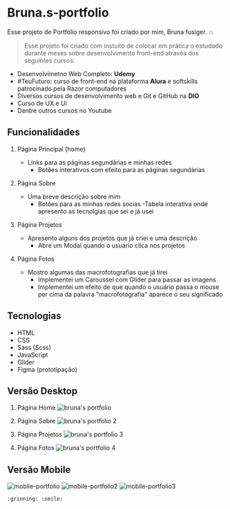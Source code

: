 # Bruna.s-portfolio

Esse projeto de Portfólio responsivo foi criado por mim, Bruna fusiger. :boom:

> Esse projeto foi criado com instuito de colocar em prática o estudado durante meses sobre desenvolvimento front-end através dos seguintes cursos:
- Desenvolvimetno Web Completo: **Udemy**
- #TeuFuturo: curso de front-end na plataforma **Alura** e softskills patrocinado pela Razor computadores
- Diversos cursos de desenvolvimento web e Git e GitHub na **DIO**
- Curso de UX e Ui
- Dentre outros cursos no Youtube

## Funcionalidades

1. Página Principal (home)
   - Links para as páginas segundárias e minhas redes
     - Botões interativos com efeito para as páginas segundárias

2. Página Sobre
   - Uma breve descrição sobre mim 
     - Botões para as minhas redes socias
       -Tabela interativa onde apresento as tecnolgias que sei e já usei

3. Página Projetos
   - Apresento alguns dos projetos que já criei e uma descrição
     - Abre um Modal quando o usuário clica nos projetos

4. Página Fotos
   - Mostro algumas das macrofotografias que já tirei 
     - Implementei um Caroussel com Glider para passar as imagens
      - Implementei um efeito de que quando o usuário passa o mouse por cima da palavra "macrofotografia" aparece o seu significado
      
      
## Tecnologias
- HTML
- CSS
- Sass (Scss)
- JavaScript
- Glider
- Figma (prototipação)

## Versão Desktop

1. Página Home 
![bruna's portfolio](https://user-images.githubusercontent.com/90523641/181590126-06e78273-bd60-4ae9-af72-9c7c06fd3270.png)

2. Página Sobre
![bruna's portfolio 2](https://user-images.githubusercontent.com/90523641/181590233-a9a003de-c45c-4c4c-bfde-5f058702a550.png)

3. Página Projetos
![bruna's portfolio 3](https://user-images.githubusercontent.com/90523641/181590286-5bf1a9c7-8a17-4f96-8054-345b23bba8f4.png)

4. Página Fotos
![bruna's portfolio 4](https://user-images.githubusercontent.com/90523641/181590328-1784095a-b295-4e82-8eb8-2166cadeeca4.png)


## Versão Mobile
![mobile-portfolio](https://user-images.githubusercontent.com/90523641/181590751-65e5bf68-90bc-4ac1-90e5-b8c2db7b5495.png)
![mobile-portfolio2](https://user-images.githubusercontent.com/90523641/181590752-24dc97db-be39-46a2-8e5d-cfe494b2d0d9.png)
![mobile-portfolio3](https://user-images.githubusercontent.com/90523641/181590741-2d0ef4f4-1d1a-44a5-9cc7-8e9d02516cb1.png)


	:grinning: :smile:



